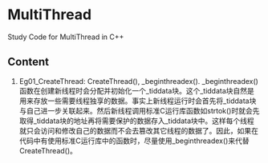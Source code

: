 # MultiThread
Study Code for MultiThread in C++

## Content
1. Eg01_CreateThread: CreateThread(), _beginthreadex().
_beginthreadex()函数在创建新线程时会分配并初始化一个_tiddata块。这个_tiddata块自然是用来存放一些需要线程独享的数据。事实上新线程运行时会首先将_tiddata块与自己进一步关联起来。然后新线程调用标准C运行库函数如strtok()时就会先取得_tiddata块的地址再将需要保护的数据存入_tiddata块中。这样每个线程就只会访问和修改自己的数据而不会去篡改其它线程的数据了。因此，如果在代码中有使用标准C运行库中的函数时，尽量使用_beginthreadex()来代替CreateThread()。
